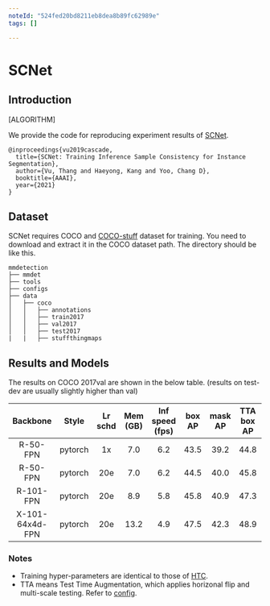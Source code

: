 ```yaml
---
noteId: "524fed20bd8211eb8dea8b89fc62989e"
tags: []

---
```


# SCNet

## Introduction

[ALGORITHM]

We provide the code for reproducing experiment results of [SCNet](https://arxiv.org/abs/2012.10150).

```
@inproceedings{vu2019cascade,
  title={SCNet: Training Inference Sample Consistency for Instance Segmentation},
  author={Vu, Thang and Haeyong, Kang and Yoo, Chang D},
  booktitle={AAAI},
  year={2021}
}
```

## Dataset

SCNet requires COCO and [COCO-stuff](http://calvin.inf.ed.ac.uk/wp-content/uploads/data/cocostuffdataset/stuffthingmaps_trainval2017.zip) dataset for training. You need to download and extract it in the COCO dataset path.
The directory should be like this.

```none
mmdetection
├── mmdet
├── tools
├── configs
├── data
│   ├── coco
│   │   ├── annotations
│   │   ├── train2017
│   │   ├── val2017
│   │   ├── test2017
|   |   ├── stuffthingmaps
```

## Results and Models

The results on COCO 2017val are shown in the below table. (results on test-dev are usually slightly higher than val)

|     Backbone    |  Style  | Lr schd | Mem (GB) | Inf speed (fps) | box AP | mask AP | TTA box AP | TTA mask AP | Config |   Download   |
|:---------------:|:-------:|:-------:|:--------:|:---------------:|:------:|:-------:|:----------:|:-----------:|:------:|:------------:|
|     R-50-FPN    | pytorch |    1x   |    7.0   |       6.2       |  43.5  |   39.2  |    44.8    |     40.9    | [config](https://github.com/open-mmlab/mmdetection/tree/master/configs/scnet/scnet_r50_fpn_1x_coco.py) | [model](https://drive.google.com/file/d/1K5_8-P0EC43WZFtoO3q9_JE-df8pEc7J/view?usp=sharing) \| [log](https://drive.google.com/file/d/1ZFS6QhFfxlOnDYPiGpSDP_Fzgb7iDGN3/view?usp=sharing) |
|     R-50-FPN    | pytorch |   20e   |    7.0   |       6.2       |  44.5  |   40.0  |    45.8    |     41.5    | [config](https://github.com/open-mmlab/mmdetection/tree/master/configs/scnet/scnet_r50_fpn_20e_coco.py) | [model](https://drive.google.com/file/d/15VGLCt5-IO5TbzB4Kw6ZyoF6QH0Q511A/view?usp=sharing) \| [log](https://drive.google.com/file/d/1-LnkOXN8n5ojQW34H0qZ625cgrnWpqSX/view?usp=sharing) |
|    R-101-FPN    | pytorch |   20e   |    8.9   |       5.8       |  45.8  |   40.9  |    47.3    |     42.7    | [config](https://github.com/open-mmlab/mmdetection/tree/master/configs/scnet/scnet_r101_fpn_20e_coco.py) | [model](https://drive.google.com/file/d/1aeCGHsOBdfIqVBnBPp0JUE_RSIau3583/view?usp=sharing) \| [log](https://drive.google.com/file/d/1iRx-9GRgTaIDsz-we3DGwFVH22nbvCLa/view?usp=sharing) |
| X-101-64x4d-FPN | pytorch |   20e   |   13.2   |       4.9       |  47.5  |   42.3  |    48.9    |     44.0    | [config](https://github.com/open-mmlab/mmdetection/tree/master/configs/scnet/scnet_x101_64x4d_fpn_20e_coco.py) | [model](https://drive.google.com/file/d/1YjgutUKz4TTPpqSWGKUTkZJ8_X-kyCfY/view?usp=sharing) \| [log](https://drive.google.com/file/d/1OsfQJ8gwtqIQ61k358yxY21sCvbUcRjs/view?usp=sharing) |

### Notes

- Training hyper-parameters are identical to those of [HTC](https://github.com/open-mmlab/mmdetection/tree/master/configs/htc).
- TTA means Test Time Augmentation, which applies horizonal flip and multi-scale testing. Refer to [config](https://github.com/open-mmlab/mmdetection/tree/master/configs/scnet/scnet_r50_fpn_1x_coco.py).
